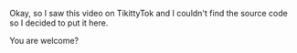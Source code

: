 Okay, so I saw this video on TikittyTok and I couldn't find the source code so I decided to put it here.

You are welcome?
